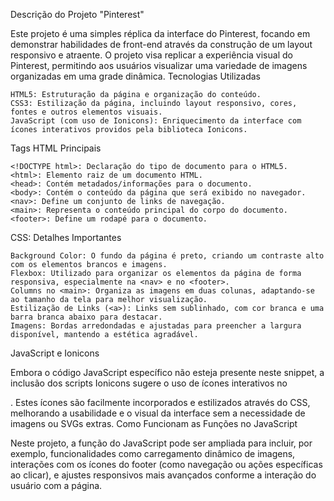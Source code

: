 Descrição do Projeto "Pinterest"

Este projeto é uma simples réplica da interface do Pinterest, focando em demonstrar habilidades de front-end através da construção de um layout responsivo e atraente. O projeto visa replicar a experiência visual do Pinterest, permitindo aos usuários visualizar uma variedade de imagens organizadas em uma grade dinâmica.
Tecnologias Utilizadas

    HTML5: Estruturação da página e organização do conteúdo.
    CSS3: Estilização da página, incluindo layout responsivo, cores, fontes e outros elementos visuais.
    JavaScript (com uso de Ionicons): Enriquecimento da interface com ícones interativos providos pela biblioteca Ionicons.

Tags HTML Principais

    <!DOCTYPE html>: Declaração do tipo de documento para o HTML5.
    <html>: Elemento raiz de um documento HTML.
    <head>: Contém metadados/informações para o documento.
    <body>: Contém o conteúdo da página que será exibido no navegador.
    <nav>: Define um conjunto de links de navegação.
    <main>: Representa o conteúdo principal do corpo do documento.
    <footer>: Define um rodapé para o documento.

CSS: Detalhes Importantes

    Background Color: O fundo da página é preto, criando um contraste alto com os elementos brancos e imagens.
    Flexbox: Utilizado para organizar os elementos da página de forma responsiva, especialmente na <nav> e no <footer>.
    Columns no <main>: Organiza as imagens em duas colunas, adaptando-se ao tamanho da tela para melhor visualização.
    Estilização de Links (<a>): Links sem sublinhado, com cor branca e uma barra branca abaixo para destacar.
    Imagens: Bordas arredondadas e ajustadas para preencher a largura disponível, mantendo a estética agradável.

JavaScript e Ionicons

Embora o código JavaScript específico não esteja presente neste snippet, a inclusão dos scripts Ionicons sugere o uso de ícones interativos no <footer>. Estes ícones são facilmente incorporados e estilizados através do CSS, melhorando a usabilidade e o visual da interface sem a necessidade de imagens ou SVGs extras.
Como Funcionam as Funções no JavaScript

Neste projeto, a função do JavaScript pode ser ampliada para incluir, por exemplo, funcionalidades como carregamento dinâmico de imagens, interações com os ícones do footer (como navegação ou ações específicas ao clicar), e ajustes responsivos mais avançados conforme a interação do usuário com a página.